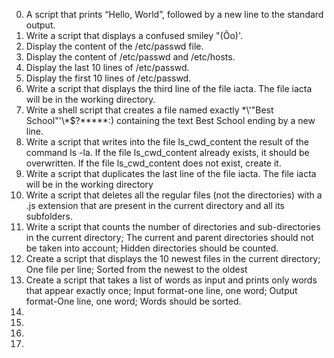0) A script that prints “Hello, World”, followed by a new line to the standard output.
1) Write a script that displays a confused smiley "(Ôo)'.
2) Display the content of the /etc/passwd file.
3) Display the content of /etc/passwd and /etc/hosts.
4) Display the last 10 lines of /etc/passwd.
5) Display the first 10 lines of /etc/passwd.
6) Write a script that displays the third line of the file iacta. The file iacta will be in the working directory.
7) Write a shell script that creates a file named exactly \*\\'"Best School"\'\\*$\?\*\*\*\*\*:) containing the text Best School ending by a new line.
8) Write a script that writes into the file ls_cwd_content the result of the command ls -la. If the file ls_cwd_content already exists, it should be overwritten. If the file ls_cwd_content does not exist, create it.
9) Write a script that duplicates the last line of the file iacta. The file iacta will be in the working directory
10) Write a script that deletes all the regular files (not the directories) with a .js extension that are present in the current directory and all its subfolders.
11) Write a script that counts the number of directories and sub-directories in the current directory; The current and parent directories should not be taken into account; Hidden directories should be counted.
12) Create a script that displays the 10 newest files in the current directory; One file per line; Sorted from the newest to the oldest
13) Create a script that takes a list of words as input and prints only words that appear exactly once; Input format-one line, one word; Output format-One line, one word; Words should be sorted.
14)
15)
16)
17)
 
